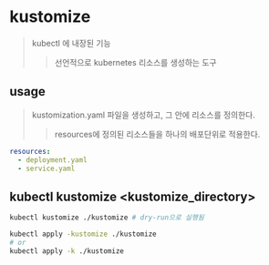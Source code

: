 # kustomize

> kubectl 에 내장된 기능
>
> > 선언적으로 kubernetes 리소스를 생성하는 도구

## usage

> kustomization.yaml 파일을 생성하고, 그 안에 리소스를 정의한다.
>
> > resources에 정의된 리소스들을 하나의 배포단위로 적용한다.

```yaml
resources:
  - deployment.yaml
  - service.yaml
```

## kubectl kustomize \<kustomize_directory\>

```sh
kubectl kustomize ./kustomize # dry-run으로 실행됨

kubectl apply -kustomize ./kustomize
# or
kubectl apply -k ./kustomize
```
